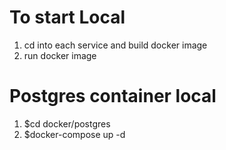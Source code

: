 # To start Local
1. cd into each service and build docker image
2. run docker image

# Postgres container local
1. $cd docker/postgres
2. $docker-compose up -d
